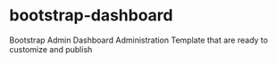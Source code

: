 # bootstrap-dashboard
Bootstrap Admin Dashboard Administration Template that are ready to customize and publish
 
 
